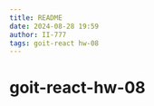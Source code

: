 ```yaml
---
title: README
date: 2024-08-28 19:59
author: II-777
tags: goit-react hw-08
---
```



# goit-react-hw-08
